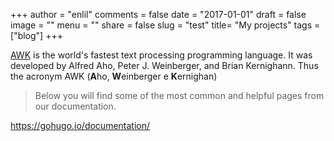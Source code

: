 +++
author = "enlil"
comments = false
date = "2017-01-01"
draft = false
image = ""
menu = ""
share = false
slug = "test"
title= "My projects"
tags = ["blog"]
+++

[AWK](https://gohugo.io/documentation/) is the world's fastest text processing programming language. It was developed by Alfred Aho, Peter J. Weinberger, and Brian Kernighann. Thus the acronym AWK (**A**ho, **W**einberger e **K**ernighan)

> Below you will find some of the most common and helpful pages from our documentation.

https://gohugo.io/documentation/
